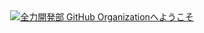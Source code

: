 <div align="center">
<a href="https://git.io/typing-svg"><img src="https://readme-typing-svg.demolab.com?font=DotGothic16&size=32&duration=1500&pause=1000&color=67B5F0&center=true&vCenter=true&repeat=false&width=700&height=100&lines=%E5%85%A8%E5%8A%9B%E9%96%8B%E7%99%BA%E9%83%A8+GitHub+Organization%E3%81%B8%E3%82%88%E3%81%86%E3%81%93%E3%81%9D" alt="全力開発部 GitHub Organizationへようこそ" /></a>
</div>
